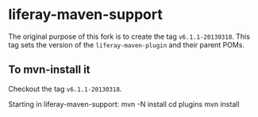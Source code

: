 liferay-maven-support
=====================

The original purpose of this fork is to create the tag `v6.1.1-20130318`. This tag sets the version
of the `liferay-maven-plugin` and their parent POMs. 

To mvn-install it
-----------------

Checkout the tag `v6.1.1-20130318`.

Starting in liferay-maven-support:
    mvn -N install
    cd plugins
    mvn install
